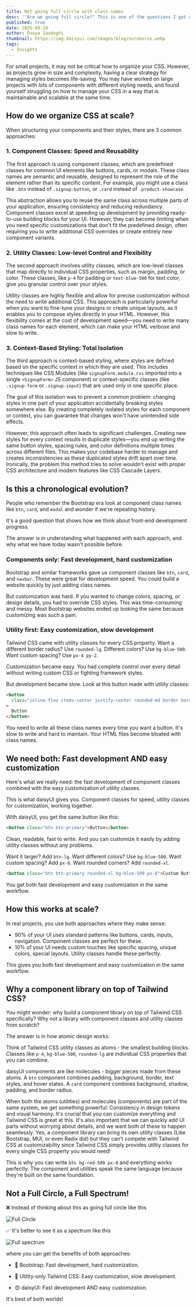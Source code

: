 ```yaml
---
title: Not going full circle with class names
desc: '"Are we going full circle?" This is one of the questions I get asked about when people see component class names and utility classes together.'
published: true
date: 2025-08-18
author: Pouya Saadeghi
thumbnail: https://img.daisyui.com/images/blog/ouroboros.webp
tags:
  - Insights
---
```


<script>
  import Translate from "$components/Translate.svelte"
</script>

For small projects, it may not be critical how to organize your CSS. However, as projects grow in size and complexity, having a clear strategy for managing styles becomes life-saving. You may have worked on large projects with lots of components with different styling needs, and found yourself struggling on how to manage your CSS in a way that is maintainable and scalable at the same time.

## How do we organize CSS at scale?

When structuring your components and their styles, there are 3 common approaches:

### 1. Component Classes: Speed and Reusability

The first approach is using component classes, which are predefined classes for common UI elements like buttons, cards, or modals. These class names are semantic and reusable, designed to represent the role of the element rather than its specific content. For example, you might use a class like `.btn` instead of `.signup-button`, or `.card` instead of `.product-showcase`.

This abstraction allows you to reuse the same class across multiple parts of your application, ensuring consistency and reducing redundancy. Component classes excel at speeding up development by providing ready-to-use building blocks for your UI. However, they can become limiting when you need specific customizations that don't fit the predefined design, often requiring you to write additional CSS overrides or create entirely new component variants.

### 2. Utility Classes: Low-level Control and Flexibility

The second approach involves utility classes, which are low-level classes that map directly to individual CSS properties, such as margin, padding, or color. These classes, like `p-4` for padding or `text-blue-500` for text color, give you granular control over your styles.

Utility classes are highly flexible and allow for precise customization without the need to write additional CSS. This approach is particularly powerful when you want to fine-tune your designs or create unique layouts, as it enables you to compose styles directly in your HTML. However, this flexibility comes at the cost of development speed—you need to write many class names for each element, which can make your HTML verbose and slow to write.

### 3. Context-Based Styling: Total Isolation

The third approach is context-based styling, where styles are defined based on the specific context in which they are used. This includes techniques like CSS Modules (like `signupForm.module.css` imported into a single `<SignupForm>` JS component) or context-specific classes (like `.signup-form` or `.signup-input`) that are used only in one specific place.

The goal of this isolation was to prevent a common problem: changing styles in one part of your application accidentally breaking styles somewhere else. By creating completely isolated styles for each component or context, you can guarantee that changes won't have unintended side effects.

However, this approach often leads to significant challenges. Creating new styles for every context results in duplicate styles—you end up writing the same button styles, spacing rules, and color definitions multiple times across different files. This makes your codebase harder to manage and creates inconsistencies as these duplicated styles drift apart over time. Ironically, the problem this method tries to solve wouldn't exist with proper CSS architecture and modern features like CSS Cascade Layers.

## Is this a chronological evolution?

People who remember the Bootstrap era look at component class names like `btn`, `card`, and `modal` and wonder if we're repeating history.

It's a good question that shows how we think about front-end development progress.

The answer is in understanding what happened with each approach, and why what we have today wasn't possible before.

### Components only: Fast development, hard customization

Bootstrap and similar frameworks gave us component classes like `btn`, `card`, and `navbar`. These were great for development speed. You could build a website quickly by just adding class names.

But customization was hard. If you wanted to change colors, spacing, or design details, you had to override CSS styles. This was time-consuming and messy. Most Bootstrap websites ended up looking the same because customizing was such a pain.

### Utility first: Easy customization, slow development

Tailwind CSS came with utility classes for every CSS property. Want a different border radius? Use `rounded-lg`. Different colors? Use `bg-blue-500`. Want custom spacing? Use `px-4 py-2`.

Customization became easy. You had complete control over every detail without writing custom CSS or fighting framework styles.

But development became slow. Look at this button made with utility classes:

```html
<button
  class="inline-flex items-center justify-center rounded-md border border-transparent bg-indigo-600 px-4 py-2 text-sm font-medium text-white shadow-sm hover:bg-indigo-700 focus:ring-2 focus:ring-indigo-500 focus:ring-offset-2 focus:outline-none disabled:cursor-not-allowed disabled:opacity-50"
>
  Button
</button>
```

You need to write all these class names every time you want a button. It's slow to write and hard to maintain. Your HTML files become bloated with class names.

## We need both: Fast development AND easy customization

Here's what we really need: the fast development of component classes combined with the easy customization of utility classes.

This is what daisyUI gives you. Component classes for speed, utility classes for customization, working together.

With daisyUI, you get the same button like this:

```html
<button class="btn btn-primary">Button</button>
```

Clean, readable, fast to write. And you can customize it easily by adding utility classes without any problems.

Want it larger? Add `btn-lg`. Want different colors? Use `bg-blue-500`. Want custom spacing? Add `px-8`. Want rounded corners? Add `rounded-xl`.

```html
<button class="btn btn-primary rounded-xl bg-blue-500 px-8">Custom Button</button>
```

You get both fast development and easy customization in the same workflow.

## How this works at scale?

In real projects, you use both approaches where they make sense:

- 90% of your UI uses standard patterns like buttons, cards, inputs, navigation. Component classes are perfect for these.
- 10% of your UI needs custom touches like specific spacing, unique colors, special layouts. Utility classes handle these perfectly.

This gives you both fast development and easy customization in the same workflow.

## Why a component library on top of Tailwind CSS?

You might wonder: why build a component library on top of Tailwind CSS specifically? Why not a library with component classes and utility classes from scratch?

The answer is in how atomic design works.

Think of Tailwind CSS utility classes as atoms - the smallest building blocks. Classes like `p-4`, `bg-blue-500`, `rounded-lg` are individual CSS properties that you can combine.

daisyUI components are like molecules - bigger pieces made from these atoms. A `btn` component combines padding, background, border, text styles, and hover states. A `card` component combines background, shadow, padding, and border radius.

When both the atoms (utilities) and molecules (components) are part of the same system, we get something powerful: Consistency in design tokens and visual harmony. It's crucial that you can customize everything and Tailwind CSS is great at this. It's also important that we can quickly add UI parts without worrying about details, and we want both of these to happen seamlessly. Yes, a component library can bring its own utility classes (Like Bootstrap, MUI, or even Radix did) but they can't compete with Tailwind CSS at customizability since Tailwind CSS simply provides utiltiy classes for every single CSS property you would need!

This is why you can write `btn bg-red-500 px-8` and everything works perfectly. The component and utilities speak the same language because they're built on the same foundation.

## Not a Full Circle, a Full Spectrum!

❌ Instead of thinking about this as going full circle like this

![Full Circle](https://img.daisyui.com/images/blog/full-circle.webp)

✅ It's better to see it as a spectrum like this

![Full spectrum](https://img.daisyui.com/images/blog/spectrum.webp)

where you can get the benefits of both approaches:

- 🤔 Bootstrap: Fast development, hard customization.

- 🤔 Utility-only Tailwind CSS: Easy customization, slow development.

- 😍 daisyUI: Fast development AND easy customization.

It's best of both worlds!
